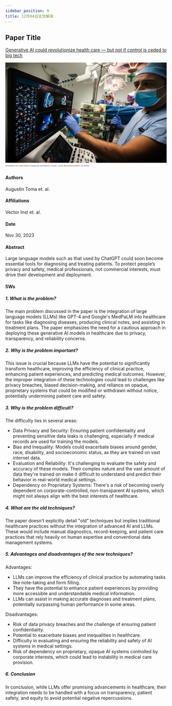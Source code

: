 ```yaml
---
sidebar_position: 9
title: 12月04日论文解读
---
```


## Paper Title
[Generative AI could revolutionize health care — but not if control is ceded to big tech](https://www.nature.com/articles/d41586-023-03803-y)

![](./20231204/fig.1.png)

#### Authors
Augustin Toma et. al.

#### Affiliations
Vector Inst et. al.

#### Date
Nov 30, 2023

#### Abstract
Large language models such as that used by ChatGPT could soon become essential tools for diagnosing and treating patients. To protect people’s privacy and safety, medical professionals, not commercial interests, must drive their development and deployment.

#### 5Ws
##### 1. What is the problem?
The main problem discussed in the paper is the integration of large language models (LLMs) like GPT-4 and Google's MedPaLM into healthcare for tasks like diagnosing diseases, producing clinical notes, and assisting in treatment plans. The paper emphasizes the need for a cautious approach in deploying these generative AI models in healthcare due to privacy, transparency, and reliability concerns.

##### 2. Why is the problem important?
This issue is crucial because LLMs have the potential to significantly transform healthcare, improving the efficiency of clinical practice, enhancing patient experiences, and predicting medical outcomes. However, the improper integration of these technologies could lead to challenges like privacy breaches, biased decision-making, and reliance on opaque, proprietary systems that could be modified or withdrawn without notice, potentially undermining patient care and safety.

##### 3. Why is the problem difficult?
The difficulty lies in several areas:

* Data Privacy and Security: Ensuring patient confidentiality and preventing sensitive data leaks is challenging, especially if medical records are used for training the models.
* Bias and Inequality: Models could exacerbate biases around gender, race, disability, and socioeconomic status, as they are trained on vast internet data.
* Evaluation and Reliability: It's challenging to evaluate the safety and accuracy of these models. Their complex nature and the vast amount of data they're trained on make it difficult to understand and predict their behavior in real-world medical settings.
* Dependency on Proprietary Systems: There's a risk of becoming overly dependent on corporate-controlled, non-transparent AI systems, which might not always align with the best interests of healthcare.

##### 4. What are the old techniques?
The paper doesn't explicitly detail "old" techniques but implies traditional healthcare practices without the integration of advanced AI and LLMs. These would include manual diagnostics, record-keeping, and patient care practices that rely heavily on human expertise and conventional data management systems.

##### 5. Advantages and disadvantages of the new techniques?
Advantages:
* LLMs can improve the efficiency of clinical practice by automating tasks like note-taking and form filling.
* They have the potential to enhance patient experiences by providing more accessible and understandable medical information.
* LLMs can assist in making accurate diagnoses and treatment plans, potentially surpassing human performance in some areas.

Disadvantages:
* Risk of data privacy breaches and the challenge of ensuring patient confidentiality.
* Potential to exacerbate biases and inequalities in healthcare.
* Difficulty in evaluating and ensuring the reliability and safety of AI systems in medical settings.
* Risk of dependency on proprietary, opaque AI systems controlled by corporate interests, which could lead to instability in medical care provision.

##### 6. Conclusion
In conclusion, while LLMs offer promising advancements in healthcare, their integration needs to be handled with a focus on transparency, patient safety, and equity to avoid potential negative repercussions.